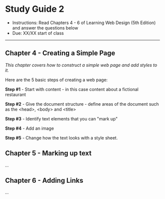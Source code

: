 # Study Guide 2

- Instructions: Read Chapters 4 - 6 of Learning Web Design (5th Edition) and answer the questions below
- Due: XX/XX start of class

<hr>

## Chapter 4 - Creating a Simple Page
*This chapter covers how to construct a simple web page and add styles to it.*

Here are the 5 basic steps of creating a web page:

**Step #1** - Start with content - in this case content about a fictional restaurant

**Step #2** - Give the document structure - define areas of the document such as the &lt;head>, &lt;body> and &lt;title>

**Step #3** - Identify text elements that you can "mark up"

**Step #4** - Add an image

**Step #5** - Change how the text looks with a style sheet. 


## Chapter 5 - Marking up text

*...*

## Chapter 6 - Adding Links

*...*
